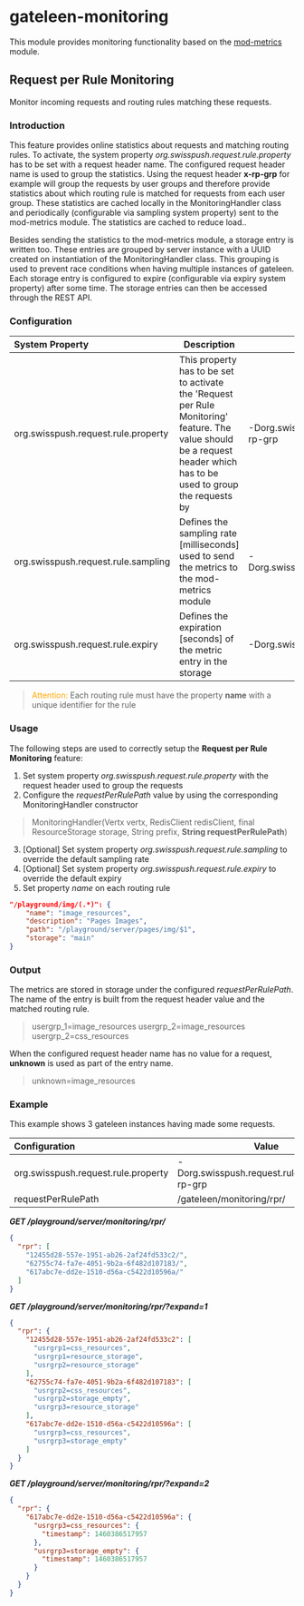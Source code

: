# gateleen-monitoring
This module provides monitoring functionality based on the [mod-metrics](https://github.com/swisspush/mod-metrics) module.

## Request per Rule Monitoring
Monitor incoming requests and routing rules matching these requests.

### Introduction
This feature provides online statistics about requests and matching routing rules. To activate, the system property _org.swisspush.request.rule.property_ has to be set with a request header name.
The configured request header name is used to group the statistics. Using the request header **x-rp-grp** for example will group the requests by user groups and therefore provide statistics about which routing rule is matched for requests from each user group.
These statistics are cached locally in the MonitoringHandler class and periodically (configurable via sampling system property) sent to the mod-metrics module. The statistics are cached to reduce load..
 
Besides sending the statistics to the mod-metrics module, a storage entry is written too. These entries are grouped by server instance with a UUID created on instantiation of the MonitoringHandler class. This grouping is used to prevent race conditions when having multiple instances of gateleen.
Each storage entry is configured to expire (configurable via expiry system property) after some time. The storage entries can then be accessed through the REST API. 

### Configuration
| System Property                     | Description      | Example |
|:----------------------------------- | -----------------| ------- |
| org.swisspush.request.rule.property | This property has to be set to activate the 'Request per Rule Monitoring' feature. The value should be a request header which has to be used to group the requests by | -Dorg.swisspush.request.rule.property=x-rp-grp |
| org.swisspush.request.rule.sampling | Defines the sampling rate [milliseconds] used to send the metrics to the mod-metrics module | -Dorg.swisspush.request.rule.sampling=30000 |
| org.swisspush.request.rule.expiry   | Defines the expiration [seconds] of the metric entry in the storage | -Dorg.swisspush.request.rule.expiry=120 |

> <font color="orange">Attention: </font> Each routing rule must have the property **name** with a unique identifier for the rule

### Usage
The following steps are used to correctly setup the **Request per Rule Monitoring** feature:

1. Set system property _org.swisspush.request.rule.property_ with the request header used to group the requests
2. Configure the _requestPerRulePath_ value by using the corresponding MonitoringHandler constructor
> MonitoringHandler(Vertx vertx, RedisClient redisClient, final ResourceStorage storage, String prefix, **String requestPerRulePath**)
3. [Optional] Set system property _org.swisspush.request.rule.sampling_ to override the default sampling rate
4. [Optional] Set system property _org.swisspush.request.rule.expiry_ to override the default expiry
5. Set property _name_ on each routing rule

```json
"/playground/img/(.*)": {
	"name": "image_resources",
	"description": "Pages Images",
	"path": "/playground/server/pages/img/$1",
	"storage": "main"
}
```

### Output
The metrics are stored in storage under the configured _requestPerRulePath_. The name of the entry is built from the request header value and the matched routing rule.
> usergrp_1=image_resources
> usergrp_2=image_resources
> usergrp_2=css_resources

When the configured request header name has no value for a request, **unknown** is used as part of the entry name.
> unknown=image_resources

### Example
This example shows 3 gateleen instances having made some requests.

| Configuration                     | Value |
|:----------------------------------- | -----------------| 
| org.swisspush.request.rule.property | -Dorg.swisspush.request.rule.property=x-rp-grp |
| requestPerRulePath | /gateleen/monitoring/rpr/ |

**_GET /playground/server/monitoring/rpr/_**
```json
{
  "rpr": [
    "12455d28-557e-1951-ab26-2af24fd533c2/",
    "62755c74-fa7e-4051-9b2a-6f482d107183/",
    "617abc7e-dd2e-1510-d56a-c5422d10596a/"
  ]
}
```

**_GET /playground/server/monitoring/rpr/?expand=1_**
```json
{
  "rpr": {
    "12455d28-557e-1951-ab26-2af24fd533c2": [
      "usrgrp1=css_resources",
      "usrgrp1=resource_storage",
      "usrgrp2=resource_storage"
    ],
    "62755c74-fa7e-4051-9b2a-6f482d107183": [
      "usrgrp2=css_resources",
      "usrgrp2=storage_empty",
      "usrgrp3=resource_storage"
    ],
    "617abc7e-dd2e-1510-d56a-c5422d10596a": [
      "usrgrp3=css_resources",
      "usrgrp3=storage_empty"
    ]
  }
}
```

**_GET /playground/server/monitoring/rpr/?expand=2_**
```json
{
  "rpr": {
    "617abc7e-dd2e-1510-d56a-c5422d10596a": {
      "usrgrp3=css_resources": {
        "timestamp": 1460386517957
      },
      "usrgrp3=storage_empty": {
        "timestamp": 1460386517957
      }
    }
  }
}
```